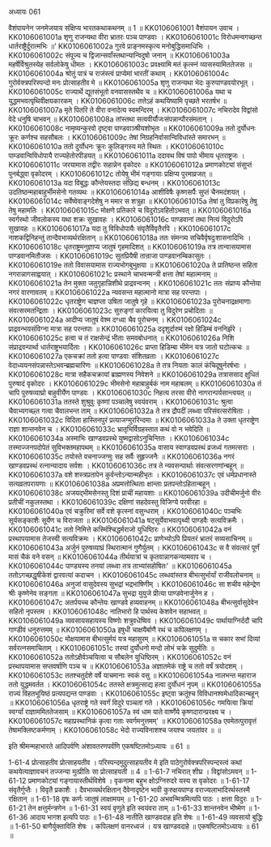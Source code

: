 अध्यायः 061

वैशंपायनेन जनमेजयाय संक्षिप्य भारतकथाकथनम् ॥ 1 ॥
KK0106061001	वैशंपायन उवाच ।
KK0106061001a	शृणु राजन्यथा वीरा भ्रातरः पञ्च पाण्डवाः ।
KK0106061001c	विरोधमन्वगच्छन्त धार्तराष्ट्रैर्दुरात्मभिः ॥'
KK0106061002a	गुरवे प्राङ्नमस्कृत्य मनोबुद्धिसमाधिभिः ।
KK0106061002c	संपूज्य च द्विजान्सर्वांस्तथान्यान्विदुषो जनान् ॥
KK0106061003a	महर्षेर्विश्रुतस्येह सर्वलोकेषु धीमतः ।
KK0106061003c	प्रवक्ष्यामि मतं कृत्स्नं व्यासस्यामिततेजसः ॥
KK0106061004a	श्रोतुं पात्रं च राजंस्त्वं प्राप्येमां भारतीं कथाम् ।
KK0106061004c	गुरोर्वक्त्रपरिस्पन्दो मनः प्रोत्साहतीव मे ॥
KK0106061005a	शृणु राजन्यथा भेदः कुरुपाण्डवयोरभूत् ।
KK0106061005c	राज्यार्थे द्यूतसंभूतो वनवासस्तथैव च ॥
KK0106061006a	यथा च युद्धमभवत्पृथिवीक्षयकारकम् ।
KK0106061006c	तत्तेऽहं कथयिष्यामि पृच्छते भरतर्षभ ॥
KK0106061007a	मृते पितरि ते वीरा वनादेत्य स्वमन्दिरम् ।
KK0106061007c	नचिरादेव विद्वांसो वेदे धनुषि चाभवन् ॥
KK0106061008a	तांस्तथा सत्ववीर्यौजःसंपन्नान्पौरसंमतान् ।
KK0106061008c	नामृष्यन्कुरवो दृष्ट्वा पाण्डवाञ्श्रीयशोभृतः ॥
KK0106061009a	ततो दुर्योधनः क्रूरः कर्णश्च सहसौबलः ।
KK0106061009c	तेषां निग्रहनिर्वासान्विविधांस्ते समारभन् ॥
KK0106061010a	ततो दुर्योधनः क्रूरः कुलिङ्गस्य मते स्थितः ।
KK0106061010c	पाम्डवान्विविधोपायै राज्यहेतोरपीडयत् ॥
KK0106061011a	ददावथ विषं पापो भीमाय धृतराष्ट्रजः ।
KK0106061011c	जरयामास तद्वीरः सहान्नेन वृकोदरः ॥
KK0106061012a	प्रमाणकोट्यां संसुप्तं पुनर्बद्ध्वा वृकोदरम् ।
KK0106061012c	तोयेषु भीमं गङ्गायाः प्रक्षिप्य पुरमाव्रजत् ॥
KK0106061013a	यदा विबुद्धः कौन्तेयस्तदा संछिद्य बन्धनम् ।
KK0106061013c	उदतिष्ठन्महाबाहुर्भीमसेनो गतव्यथः ॥
KK0106061014a	आशीविषैः कृष्णसर्पैः सुप्तं चैनमदंशयत् ।
KK0106061014c	सर्वेष्वेवाङ्गदेशेषु न ममार स शत्रुहा ॥
KK0106061015a	तेषां तु विप्रकारेषु तेषु तेषु महामतिः ।
KK0106061015c	मोक्षणे प्रतिकारे च विदुरोऽवहितोऽभवत् ॥
KK0106061016a	स्वर्गस्थो जीवलोकस्य यथा शक्रः सुखावहः ।
KK0106061016c	पाण्डवानां तथा नित्यं विदुरोऽपि सुखावहः ॥
KK0106061017a	यदा तु विविधोपायैः संवृतैर्विवृतैरपि ।
KK0106061017c	नाशकद्विनिहन्तुं तान्दैवभाव्यर्थरक्षितान् ॥
KK0106061018a	ततः संमन्त्र्य सचिवैर्वृषदुःशासनादिभिः ।
KK0106061018c	धृतराष्ट्रमनुज्ञाप्य जातुषं गृहमादिशत् ॥
KK0106061019a	तत्र तान्वासयामास पाण्डवानमितौजसः ।
KK0106061019c	सुतप्रियैषी तान्राजा पाण्डवानम्बिकासुतः ।
KK0106061019e	ततो विवासयामास राज्यभोगबुभुक्षया ॥
KK0106061020a	ते प्रातिष्ठन्त सहिता नगरान्नागसाह्वयात् ।
KK0106061021c	प्रस्थाने चाभवन्मन्त्री क्षत्ता तेषां महात्मनाम् ॥
KK0106061021a	तेन मुक्ता जतुगृहान्निशीथे प्राद्रवन्वनम् ।
KK0106061021c	ततः संप्राप्य कौन्तेया नगरं वारणावतम् ॥
KK0106061022a	न्यवसन्त महात्मानो मात्रा सह परन्तपाः ।
KK0106061022c	धृतराष्ट्रेण चाज्ञप्ता उषिता जातुषे गृहे ॥
KK0106061023a	पुरोचनाद्रक्षमाणाः संवत्सरमतन्द्रिताः ।
KK0106061023c	सुरुङ्गां कारयित्वा तु विदुरेण प्रचोदिताः ॥
KK0106061024a	आदीप्य जातुषं वेश्म दग्ध्वा चैव पुरोचनम् ।
KK0106061024c	प्राद्रवन्भयसंविग्ना मात्रा सह परन्तपाः ॥
KK0106061025a	ददृशुर्दारुमं रक्षो हिडिम्बं वननिर्झरे ।
KK0106061025c	हत्वा च तं राक्षसेन्द्रं भीताः समवबोधनात् ॥
KK0106061026a	निशि संप्राद्रवन्पार्था धार्तराष्ट्रभयार्दिताः ।
KK0106061026c	प्राप्ता हिडिम्बा भीमेन यत्र जातो घटोत्कचः ॥
KK0106061027a	एकचक्रां ततो हत्वा पाण्डवाः संशितव्रताः ।
KK0106061027c	वेदाध्ययनसंपन्नास्तेऽभवन्ब्रह्मचारिणः ॥
KK0106061028a	ते तत्र नियताः कालं कंचिदूषुर्नरर्षभाः ।
KK0106061028c	मात्रा सहैकचक्रायां ब्राह्मणस्य निवेशने ॥
KK0106061029a	तत्राससाद क्षुधितं पुरुषादं वृकोदरः ।
KK0106061029c	भीमसेनो महाबाहुर्बकं नाम महाबलम् ॥
KK0106061030a	तं चापि पुरुषव्याघ्रो बाहुवीर्येण पाण्डवः ।
KK0106061030c	निहत्य तरसा वीरो नागरान्पर्यसान्त्वयत् ॥
KK0106061031a	ततस्ते शुश्रुवुः कृष्णां पञ्चालेषु स्वयंवराम् ।
KK0106061031c	श्रुत्वा चैवाभ्यगच्छ्त गत्वा चैवालभन्त ताम् ॥
KK0106061032a	ते तत्र द्रौपदीं लब्ध्वा परिसंवत्सरोषिताः ।
KK0106061032c	विदिता हास्तिनपुरं प्रत्याजग्मुररिन्दमाः ॥
KK0106061033a	ते उक्ता धृतराष्ट्रेण राज्ञा शान्तनवेन च ।
KK0106061033c	भ्रातृभिर्विग्रहस्तात कथं वो न भवेदिति ॥
KK0106061034a	अस्माभिः खाण्डवप्रस्थे युष्मद्वासोऽनुचिन्तितः ।
KK0106061034c	तस्माज्जनपदोपेतं सुविभक्तमहापथम् ॥
KK0106061035a	वासाय स्वाण्डवप्रस्थं व्रजध्वं गतमत्सराः ।
KK0106061035c	तयोस्ते वचनाज्जग्मुः सह सर्वैः सुहृज्जनैः ॥
KK0106061036a	नगरं खाण्डवप्रस्थं रत्नान्यादाय सर्वशः ।
KK0106061036c	तत्र ते न्यवसन्पार्थाः संवत्सरगणांन्बहून् ॥
KK0106061037a	वशे शस्त्रप्रतापेन कुर्वन्तोऽन्यान्महीभृतः ।
KK0106061037c	एवं धर्मप्रधानास्ते सत्यव्रतपरायणाः ॥
KK0106061038a	अप्रमत्तोत्थिताः क्षान्ताः प्रतपन्तोऽहितान्बहून् ।
KK0106061038c	अजयद्भीमसेनस्तु दिशं प्राचीं महायशाः ॥
KK0106061039a	उदीचीमर्जुनो वीरः प्रतीचीं नकुलस्तथा ।
KK0106061039c	दक्षिणां सहदेवस्तु विजिग्ये परवीरहा ॥
KK0106061040a	एवं चक्रुरिमां सर्वे वशे कृत्स्नां वसुन्धराम् ।
KK0106061040c	पञ्चभिः सूर्यसङ्काशैः सूर्येण च विराजता ॥
KK0106061041a	षट्सूर्येवाभवत्पृथ्वी पाण्डवैः सत्यविक्रमैः ।
KK0106061041c	ततो निमित्ते कस्मिंश्चिद्धर्मराजो युधिष्ठिरः ॥
KK0106061042a	वनं प्रस्थापयामास तेजस्वी सत्यविक्रमः ।
KK0106061042c	प्राणेभ्योऽपि प्रियतरं भ्रातरं सव्यसाचिनम् ॥
KK0106061043a	अर्जुनं पुरुषव्याघ्रं स्थिरात्मानं गुणैर्युतम् ।
KK0106061043c	स वै संवत्सरं पूर्णं मासं चैकं वने वसन् ॥
KK0106061044a	तीर्थयात्रां च कृतवान्नागकन्यामवाप च ।
KK0106061044c	पाण्ड्यस्य तनयां लब्ध्वा तत्र ताभ्यांसहोषितः' ॥
KK0106061045a	ततोऽगच्छद्धृषीकेशं द्वारवत्यां कदाचन ।
KK0106061045c	लब्धवांस्तत्र बीभत्सुर्भार्यां राजीवलोचनाम् ॥
KK0106061046a	अनुजां वासुदेवस्य सुभद्रां भद्रभाषिणीम् ।
KK0106061046c	सा शचीव महेन्द्रेण श्रीः कृष्णेनेव सङ्गता ॥
KK0106061047a	सुभद्रा युयुजे प्रीत्या पाण्डवेनार्जुनेन ह ।
KK0106061047c	अतर्पयच्च कौन्तेयः खाण्डवे हव्यवाहनम् ॥
KK0106061048a	बीभत्सुर्वासुदेवेन सहितो नृपस्तम ।
KK0106061048c	नातिभारो हि पार्थस्य केशवेन सहाभवत् ॥
KK0106061049a	व्यवसायसहायस्य विष्णोः शत्रुवधेष्विव ।
KK0106061049c	पार्थायाग्निर्ददौ चापि गाण्डीवं धनुरुत्तमम् ॥
KK0106061050a	इषुधी चाक्षयैर्बाणै रथं च कपिलक्षणम् ।
KK0106061050c	मोक्षयामास बीभत्सुर्मयं यत्र महासुरम् ॥
KK0106061051a	स चकार सभां दिव्यां सर्वरत्नसमाचिताम् ।
KK0106061051c	तस्यां दुर्योधनो मन्दो लोभं चक्रे सुदुर्मतिः ॥
KK0106061052a	ततोऽक्षैर्वञ्चयित्वा च सौबलेन युधिष्ठिरम् ।
KK0106061052c	वनं प्रस्थापयामास सप्तवर्षाणि पञ्च च ॥
KK0106061053a	अज्ञातमेकं राष्ट्रे च ततो वर्षं त्रयोदशम् ।
KK0106061053c	ततश्चतुर्दशे वर्षे याचमानाः स्वकं वसु ॥
KK0106061054a	नालभन्त महाराज ततो युद्धमवर्तत ।
KK0106061054c	ततस्ते क्षत्रमुत्साद्य हत्वा दुर्योधनं नृपम् ॥
KK0106061055a	राज्यं विहतभूयिष्ठं प्रत्यपद्यन्त पाण्डवाः ।
KK0106061055c	इष्ट्वा क्रतूंश्च विविधानश्वमेधादिकान्बहून् ॥
KK0106061056a	धृतराष्ट्रे गते स्वर्गं विदुरे पञ्चतां गते ।
KK0106061056c	गमयित्वा क्रियां स्वर्ग्यां राज्ञाममिततेजसाम् ॥
KK0106061057a	स्वं धाम याते वार्ष्णेये कृष्णदारान्प्ररक्ष्य च ।
KK0106061057c	महाप्रस्थानिकं कृत्वा गताः स्वर्गमनुत्तमम्' ॥
KK0106061058a	एवमेतत्पुरावृत्तं तेषामक्लिष्टकर्मणाम् ।
KK0106061058c	भेदो राज्यविनाशश्च जयश्च जयतांवर ॥ ॥

इति श्रीमन्महाभारते आदिपर्वणि अंशावतरणपर्वणि एकषष्टितमोऽध्यायः ॥ 61 ॥

1-61-4 प्रोत्साहतीव प्रोत्साहयतीव । परिस्पन्दमुदुत्साहयतीव मे इति पाठेगुरोर्वक्त्रपरिस्पन्दस्त्वं कथां कथयेत्याज्ञावचनं तज्जन्या मुत्प्रीतिः सा प्रोत्साहयती ॥ 4 ॥ 1-61-7 नचिरात् शीघ्र । विद्वांसोऽमवन् ॥ 1-61-12 प्रमाणकोट्यां गङ्गायास्तीर्थविशेषे । वृकनामा बहुभ क्षोऽग्निरुदरे यस्य स वृकोदरः ॥ 1-61-17 संवृतैर्गुप्तैः । विवृतै प्रकाशैः । दैवभाव्यर्थरक्षितान् दैवेनादृष्टेन भावी कुरुक्षयपाण्ड वराज्यलाभादिरर्थस्तस्मै रक्षितान् ॥ 1-61-18 वृषः कर्णः जातुषं लाक्षामयम् ॥ 1-61-20 अभवन्मित्रमित्यपि पाठः । क्षत्ता विदुरः ॥ 1-61-21 तेन क्षत्तुर्मन्त्रणेन ॥ 1-61-31 स्वयं वृणुते इति स्वयंवरा ताम् ॥ 1-61-33 शान्तनवेन भीष्मेण ॥ 1-61-36 आदाय भागश इत्यपि पाठः ॥ 1-61-48 नातीति खाण्डवदाह इति शेषः ॥ 1-61-49 व्यवसायो बुद्धिः ॥ 1-61-50 बाणैर्युक्ताविति शेषः । कपिलक्षणं वानरध्वजं । यत्र खाण्डवदाहे ॥ एकषष्टितमोऽध्यायः ॥ 61 ॥
